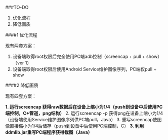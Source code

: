 ###TO-DO

1. 优化流程
2. 降低画质

####1 优化流程

现有两套方案：

1. 设备端取得root权限后完全使用PC端adb控制（screencap + pull + show）（ver 1）
2. 设备端取得root权限后使用Android Service维护图像序列，PC端仅pull + show

####2 降低画质

现有四套方案：

**1. 运行screencap 获得raw数据后在设备上缩小为1/4（push到设备中后使用PC端控制，C+管道，png结构）**
2. 运行screencap -p 获得png在设备上缩小为1/4（设备端使用Service维护图像序列供PC端pull，Java）
3. 重写screencap使图像直接缩小为1/4后储存（push到设备中后使用PC端控制，C）
**3. 利用ddmlib.jar重写PC端程序获得截图（Java）**
